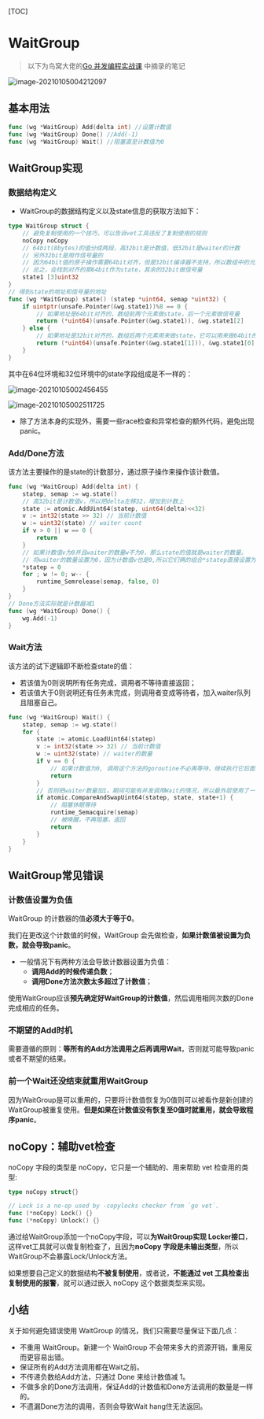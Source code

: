 [TOC]



# WaitGroup



> 以下为鸟窝大佬的[Go 并发编程实战课](https://time.geekbang.org/column/intro/100061801) 中摘录的笔记

![image-20210105004212097](http://img.zhengyua.cn/img/20210105004212.png)

## 基本用法

```go
func (wg *WaitGroup) Add(delta int) //设置计数值
func (wg *WaitGroup) Done() //Add(-1)
func (wg *WaitGroup) Wait() //阻塞直至计数值为0
```

## WaitGroup实现

### 数据结构定义

- WaitGroup的数据结构定义以及state信息的获取方法如下：

```go
type WaitGroup struct {
	// 避免复制使用的一个技巧，可以告诉vet工具违反了复制使用的规则
	noCopy noCopy
	// 64bit(8bytes)的值分成两段，高32bit是计数值，低32bit是waiter的计数
	// 另外32bit是用作信号量的
	// 因为64bit值的原子操作需要64bit对齐，但是32bit编译器不支持，所以数组中的元素在不同的
	// 总之，会找到对齐的那64bit作为state，其余的32bit做信号量
	state1 [3]uint32
}
// 得到state的地址和信号量的地址
func (wg *WaitGroup) state() (statep *uint64, semap *uint32) {
	if uintptr(unsafe.Pointer(&wg.state1))%8 == 0 {
		// 如果地址是64bit对齐的，数组前两个元素做state，后一个元素做信号量
		return (*uint64)(unsafe.Pointer(&wg.state1)), &wg.state1[2]
	} else {
		// 如果地址是32bit对齐的，数组后两个元素用来做state，它可以用来做64bit的原子操作
		return (*uint64)(unsafe.Pointer(&wg.state1[1])), &wg.state1[0]
	}
}
```

其中在64位环境和32位环境中的state字段组成是不一样的：

![image-20210105002456455](http://img.zhengyua.cn/img/20210105002503.png)

![image-20210105002511725](http://img.zhengyua.cn/img/20210105002511.png)

- 除了方法本身的实现外，需要一些race检查和异常检查的额外代码，避免出现panic。

### Add/Done方法

该方法主要操作的是state的计数部分，通过原子操作来操作该计数值。

```go
func (wg *WaitGroup) Add(delta int) {
	statep, semap := wg.state()
	// 高32bit是计数值v，所以把delta左移32，增加到计数上
	state := atomic.AddUint64(statep, uint64(delta)<<32)
	v := int32(state >> 32) // 当前计数值
	w := uint32(state) // waiter count
	if v > 0 || w == 0 {
		return
	}
	// 如果计数值v为0并且waiter的数量w不为0，那么state的值就是waiter的数量。
	// 将waiter的数量设置为0，因为计数值v也是0,所以它们俩的组合*statep直接设置为0即可。
	*statep = 0
	for ; w != 0; w-- {
		runtime_Semrelease(semap, false, 0)
	}
}
// Done方法实际就是计数器减1
func (wg *WaitGroup) Done() {
	wg.Add(-1)
}
```

### Wait方法

该方法的试下逻辑即不断检查state的值：

- 若该值为0则说明所有任务完成，调用者不等待直接返回；
- 若该值大于0则说明还有任务未完成，则调用者变成等待者，加入waiter队列且阻塞自己。

```go
func (wg *WaitGroup) Wait() {
	statep, semap := wg.state()
	for {
		state := atomic.LoadUint64(statep)
		v := int32(state >> 32) // 当前计数值
		w := uint32(state) // waiter的数量
		if v == 0 {
			// 如果计数值为0, 调用这个方法的goroutine不必再等待，继续执行它后面的逻辑即可
			return
		}
		// 否则把waiter数量加1。期间可能有并发调用Wait的情况，所以最外层使用了一个for循环
		if atomic.CompareAndSwapUint64(statep, state, state+1) {
			// 阻塞休眠等待
			runtime_Semacquire(semap)
			// 被唤醒，不再阻塞，返回
			return
		}
	}
}
```

## WaitGroup常见错误

### 计数值设置为负值

WaitGroup 的计数器的值**必须大于等于0**。

我们在更改这个计数值的时候，WaitGroup 会先做检查，**如果计数值被设置为负数，就会导致panic**。

- 一般情况下有两种方法会导致计数器设置为负值：
    - **调用Add的时候传递负数**；
    - **调用Done方法次数太多超过了计数值**；

使用WaitGroup应该**预先确定好WaitGroup的计数值**，然后调用相同次数的Done完成相应的任务。

### 不期望的Add时机

需要遵循的原则：**等所有的Add方法调用之后再调用Wait**，否则就可能导致panic或者不期望的结果。

### 前一个Wait还没结束就重用WaitGroup

因为WaitGroup是可以重用的，只要将计数值恢复为0值则可以被看作是新创建的WaitGroup被重复使用。**但是如果在计数值没有恢复至0值时就重用，就会导致程序panic**。

## noCopy：辅助vet检查

noCopy 字段的类型是 noCopy，它只是一个辅助的、用来帮助 vet 检查用的类型:

```go
type noCopy struct{}

// Lock is a no-op used by -copylocks checker from `go vet`.
func (*noCopy) Lock() {}
func (*noCopy) Unlock() {}
```

通过给WaitGroup添加一个noCopy字段，可以**为WaitGroup实现 Locker接口**，这样vet工具就可以做复制检查了，且因为**noCopy 字段是未输出类型**，所以WaitGroup不会暴露Lock/Unlock方法。

如果想要自己定义的数据结构**不被复制使用**，或者说，**不能通过 vet 工具检查出复制使用的报警**，就可以通过嵌入 noCopy 这个数据类型来实现。

## 小结

关于如何避免错误使用 WaitGroup 的情况，我们只需要尽量保证下面几点：

- 不重用 WaitGroup。新建一个 WaitGroup 不会带来多大的资源开销，重用反而更容易出错。
- 保证所有的Add方法调用都在Wait之前。
- 不传递负数给Add方法，只通过 Done 来给计数值减 1。
- 不做多余的Done方法调用，保证Add的计数值和Done方法调用的数量是一样的。
- 不遗漏Done方法的调用，否则会导致Wait hang住无法返回。